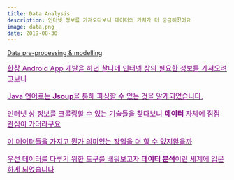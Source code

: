```yaml
---
title: Data Analysis
description: 인터넷 정보를 가져오다보니 데이터의 가치가 더 궁금해졌어요
image: data.png
date: 2019-08-30
---
```


<a href="https://github.com/hayleyshim/data_analysis">Data pre-processing & modelling

<font size="3" color="purple">

<font size="3" color="purple">
한창 Android App 개발을 하던 찰나에 인터넷 상의 필요한 정보를 가져오려고보니
<p>Java 언어로는 <b>Jsoup</b>을 통해 파싱할 수 있는 것을 알게되었습니다.
<p>인터넷 상 정보를 크롤링할 수 있는 기술들을 찾다보니 <b>데이터</b> 자체에 점점 관심이 가더라구요 
<p>이 데이터들을 가지고 뭔가 의미있는 작업을 더 할 수 있지않을까
<p>우선 데이터를 다루기 위한 도구를 배워보고자 <b>데이터 분석</b>이란 세계에 입문하게 되었습니다


